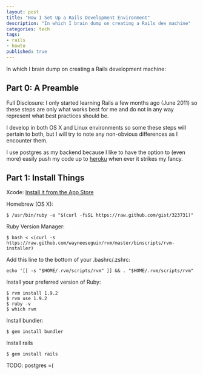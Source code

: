 ```yaml
---
layout: post
title: "How I Set Up a Rails Development Environment"
description: "In which I brain dump on creating a Rails dev machine"
categories: tech
tags:
- rails
- howto
published: true
---
```


In which I brain dump on creating a Rails development machine:  

Part 0: A Preamble
-------------
Full Disclosure: I only started learning Rails a few months ago (June 2011) so these steps are only what works best for me and do not in any way represent what best practices should be.  

I develop in both OS X and Linux environments so some these steps will pertain to both, but I will try to note any non-obvious differences as I encounter them.  

I use postgres as my backend because I like to have the option to (even more) easily push my code up to [heroku](http://heroku.com) when ever it strikes my fancy.  

Part 1: Install Things
-------------
Xcode: [Install it from the App Store](http://itunes.apple.com/us/app/xcode/id448457090?mt=12)  


Homebrew (OS X):  

    $ /usr/bin/ruby -e "$(curl -fsSL https://raw.github.com/gist/323731)"

Ruby Version Manager:   

    $ bash < <(curl -s https://raw.github.com/wayneeseguin/rvm/master/binscripts/rvm-installer)

Add this line to the bottom of your .bashrc/.zshrc:  

    echo '[[ -s "$HOME/.rvm/scripts/rvm" ]] && . "$HOME/.rvm/scripts/rvm"

Install your preferred version of Ruby:

    $ rvm install 1.9.2
    $ rvm use 1.9.2
    $ ruby -v
    $ which rvm

Install bundler:  

    $ gem install bundler

Install rails

    $ gem install rails

TODO: postgres =(
